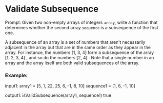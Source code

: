 # Validate Subsequence
Prompt: Given two non-empty arrays of integers `array`, write a function that determines whether the second array `sequence` is a subsequence of the first one.

A subsequence of an array is a set of numbers that aren't necessarily adjacent in the array but that are in the same order as they appear in the array. For instance, the numbers [1, 3, 4] form a subsequence of the array [1, 2, 3, 4] , and so do the numbers [2, 4] . Note that a single number in an array and the array itself are both valid subsequences of the array.
<br>

### Example:
input1:
array1 = [5, 1, 22, 25, 6, -1, 8, 10]
sequence1 = [1, 6, -1, 10]

output1:
isValidSubsequence(array1, sequence1)
true


